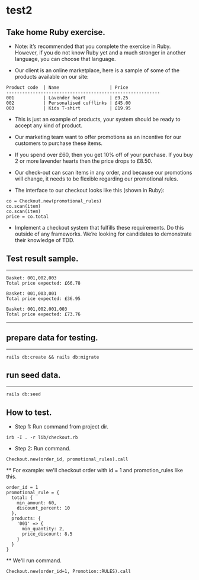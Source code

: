 # test2

## Take home Ruby exercise.

* Note: it’s recommended that you complete the exercise in Ruby. However, if you do not know Ruby yet and a much stronger in another language, you can choose that language.

* Our client is an online marketplace, here is a sample of some of the products available on our site:

```
Product code  | Name                   | Price
----------------------------------------------------------
001           | Lavender heart         | £9.25
002           | Personalised cufflinks | £45.00
003           | Kids T-shirt           | £19.95
```

* This is just an example of products, your system should be ready to accept any kind of product.

* Our marketing team want to offer promotions as an incentive for our customers to purchase these items.
* If you spend over £60, then you get 10% off of your purchase. If you buy 2 or more lavender hearts then the price drops to £8.50.
* Our check-out can scan items in any order, and because our promotions will change, it needs to be flexible regarding our promotional rules.

* The interface to our checkout looks like this (shown in Ruby):
```
co = Checkout.new(promotional_rules)
co.scan(item)
co.scan(item)
price = co.total
```


* Implement a checkout system that fulfills these requirements. Do this outside of any frameworks. We’re looking for candidates to demonstrate their knowledge of TDD.

## Test result sample.
---------
```
Basket: 001,002,003
Total price expected: £66.78

Basket: 001,003,001
Total price expected: £36.95

Basket: 001,002,001,003
Total price expected: £73.76
```
-------------------------------------------
## prepare data for testing.
---------
```
rails db:create && rails db:migrate
```

## run seed data.
---------
```
rails db:seed
```

## How to test.

* Step 1: Run command from project dir.
```
irb -I . -r lib/checkout.rb
```
* Step 2: Run command.
```
Checkout.new(order_id, promotional_rules).call
```
** For example:
we'll checkout order with id = 1 and promotion_rules like this.
```
order_id = 1
promotional_rule = {
  total: {
    min_amount: 60,
    discount_percent: 10
  },
  products: {
    '001' => {
      min_quantity: 2,
      price_discount: 8.5
    }
  }
}
```
** We'll run command.
```
Checkout.new(order_id=1, Promotion::RULES).call
```
